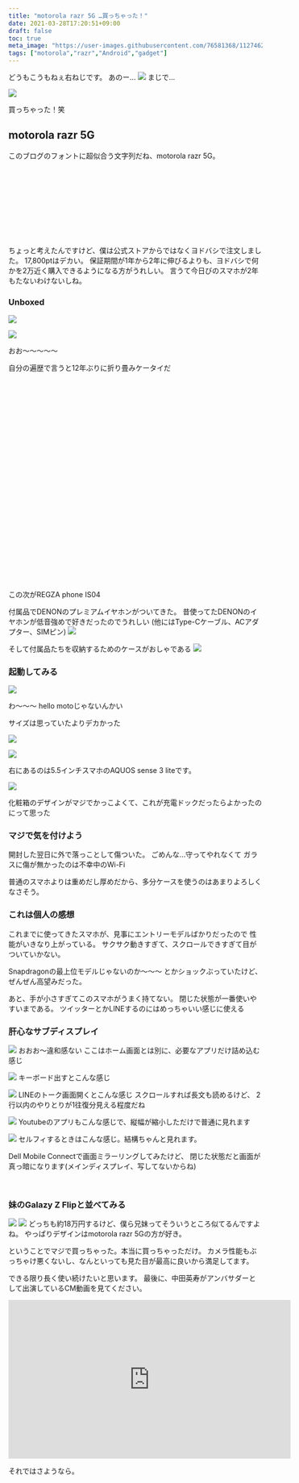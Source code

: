 ```yaml
---
title: "motorola razr 5G …買っちゃった！"
date: 2021-03-28T17:20:51+09:00
draft: false
toc: true
meta_image: "https://user-images.githubusercontent.com/76581368/112746277-bfeb8500-8fe8-11eb-82a1-ec39091c4036.png"
tags: ["motorola","razr","Android","gadget"]
---
```

どうもこうもねぇ右ねじです。
あのー…
![](https://user-images.githubusercontent.com/76581368/112746271-b530f000-8fe8-11eb-96d7-7b582230a573.png)
まじで…

![](https://user-images.githubusercontent.com/76581368/112746255-9b8fa880-8fe8-11eb-81bc-fe7b6080df52.png)

買っちゃった！笑

<!--more-->

## motorola razr 5G
このブログのフォントに超似合う文字列だね、motorola razr 5G。
<div class="iframely-embed"><div class="iframely-responsive" style="height: 140px; padding-bottom: 0;"><a href="https://store.motorola.co.jp/item/RAZR5G.html" data-iframely-url="//cdn.iframe.ly/agcS42B"></a></div></div><script async src="//cdn.iframe.ly/embed.js" charset="utf-8"></script>

ちょっと考えたんですけど、僕は公式ストアからではなくヨドバシで注文しました。
17,800ptはデカい。
保証期間が1年から2年に伸びるよりも、ヨドバシで何かを2万近く購入できるようになる方がうれしい。
言うて今日びのスマホが2年もたないわけないしね。

### Unboxed
![](https://user-images.githubusercontent.com/76581368/112746238-874bab80-8fe8-11eb-8389-66e9c32bb9c4.png)

![](https://user-images.githubusercontent.com/76581368/112746229-7bf88000-8fe8-11eb-8f0f-e9ab7a58ea37.png)

おお～～～～～

自分の遍歴で言うと12年ぶりに折り畳みケータイだ

<div class="iframely-embed"><div class="iframely-responsive" style="padding-bottom: 52.5%; padding-top: 120px;"><a href="http://time-space.kddi.com/ketaizukan/2009/28.html" data-iframely-url="//cdn.iframe.ly/3mX3cj4"></a></div></div><script async src="//cdn.iframe.ly/embed.js" charset="utf-8"></script>

<br>

この次がREGZA phone IS04

付属品でDENONのプレミアムイヤホンがついてきた。
昔使ってたDENONのイヤホンが低音強めで好きだったのでうれしい
(他にはType-Cケーブル、ACアダプター、SIMピン)
![](https://user-images.githubusercontent.com/76581368/112746314-f5906e00-8fe8-11eb-9c31-9eda1004866a.png)

そして付属品たちを収納するためのケースがおしゃである
![](https://user-images.githubusercontent.com/76581368/112746306-e90c1580-8fe8-11eb-83fa-5f867d9810f8.png)

### 起動してみる

![](https://user-images.githubusercontent.com/76581368/112746218-713deb00-8fe8-11eb-8da9-855ec8b293f1.png)

わ～～～ hello motoじゃないんかい

サイズは思っていたよりデカかった

![](https://user-images.githubusercontent.com/76581368/112746172-3c319880-8fe8-11eb-97d1-7f16994f9fb2.png)

![](https://user-images.githubusercontent.com/76581368/112746182-4bb0e180-8fe8-11eb-8f32-6494ee14575c.png)

右にあるのは5.5インチスマホのAQUOS sense 3 liteです。

![](https://user-images.githubusercontent.com/76581368/112746208-65522900-8fe8-11eb-8f3b-5d074e281cb7.png)

化粧箱のデザインがマジでかっこよくて、これが充電ドックだったらよかったのにって思った

### マジで気を付けよう
開封した翌日に外で落っことして傷ついた。
ごめんな…守ってやれなくて
ガラスに傷が無かったのは不幸中のWi-Fi

普通のスマホよりは重めだし厚めだから、多分ケースを使うのはあまりよろしくなさそう。

### これは個人の感想
これまでに使ってきたスマホが、見事にエントリーモデルばかりだったので
性能がいきなり上がっている。
サクサク動きすぎて、スクロールできすぎて目がついていかない。

Snapdragonの最上位モデルじゃないのか～～～
とかショックぶっていたけど、
ぜんぜん高望みだった。

あと、手が小さすぎてこのスマホがうまく持てない。
閉じた状態が一番使いやすいまである。
ツイッターとかLINEするのにはめっちゃいい感じに使える

### 肝心なサブディスプレイ
![](https://user-images.githubusercontent.com/76581368/112754454-28515b00-9017-11eb-9ea1-5056e11b1fa9.png)
おおお～違和感ない
ここはホーム画面とは別に、必要なアプリだけ詰め込む感じ

![](https://user-images.githubusercontent.com/76581368/112754336-8df11780-9016-11eb-9ded-e37fc1717059.png)
キーボード出すとこんな感じ

![](https://user-images.githubusercontent.com/76581368/112754324-83368280-9016-11eb-94be-0e5fefa9d7ec.png)
LINEのトーク画面開くとこんな感じ
スクロールすれば長文も読めるけど、
2行以内のやりとりが1往復分見える程度だね


![](https://user-images.githubusercontent.com/76581368/112754313-76b22a00-9016-11eb-9687-8645697a7edc.png)
Youtubeのアプリもこんな感じで、縦幅が縮小しただけで普通に見れます

![](https://i.vimeocdn.com/video/947043013.webp?mw=1000&mh=562)
セルフィするときはこんな感じ。結構ちゃんと見れます。

Dell Mobile Connectで画面ミラーリングしてみたけど、
閉じた状態だと画面が真っ暗になります(メインディスプレイ、写してないからね)

<br>

### 妹のGalazy Z Flipと並べてみる

![](https://user-images.githubusercontent.com/76581368/112746292-d0036480-8fe8-11eb-8b0c-d49fdc6a033e.png)
![](https://user-images.githubusercontent.com/76581368/112746299-dd205380-8fe8-11eb-9e2b-12697ed0cad7.png)
どっちも約18万円するけど、僕ら兄妹ってそういうところ似てるんですよね。
やっぱりデザインはmotorola razr 5Gの方が好き。

ということでマジで買っちゃった。本当に買っちゃっただけ。
カメラ性能もぶっちゃけ悪くないし、なんといっても見た目が最高に良いから満足してます。

できる限り長く使い続けたいと思います。
最後に、中田英寿がアンバサダーとして出演しているCM動画を見てください。
<iframe width="560" height="315" src="https://www.youtube.com/embed/dkjNBFI-E4s" title="YouTube video player" frameborder="0" allow="accelerometer; autoplay; clipboard-write; encrypted-media; gyroscope; picture-in-picture" allowfullscreen></iframe>

それではさようなら。